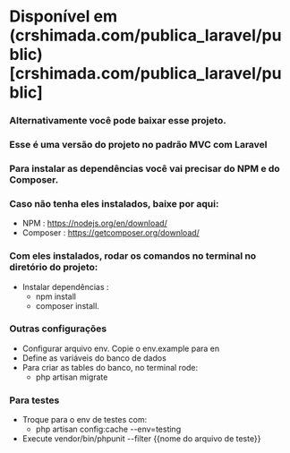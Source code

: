 # Disponível em (crshimada.com/publica_laravel/public)[crshimada.com/publica_laravel/public]
### Alternativamente você pode baixar esse projeto.

### Esse é uma versão do projeto no padrão MVC com Laravel

### Para instalar as dependências você vai precisar do NPM e do Composer.
### Caso não tenha eles instalados, baixe por aqui: 
- NPM : https://nodejs.org/en/download/
- Composer : https://getcomposer.org/download/

### Com eles instalados, rodar os comandos no terminal no diretório do projeto:

- Instalar dependências :
    - npm install
    - composer install.

### Outras configurações

- Configurar arquivo env. Copie o env.example para en
- Define as variáveis do banco de dados
- Para criar as tables do banco, no terminal rode:
    - php artisan migrate

### Para testes

- Troque para o env de testes com:
    - php artisan config:cache --env=testing
- Execute vendor/bin/phpunit --filter {{nome do arquivo de teste}}

